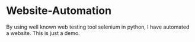 # Website-Automation

By using well known web testing tool selenium in python, I have automated a website. This is just a demo.
